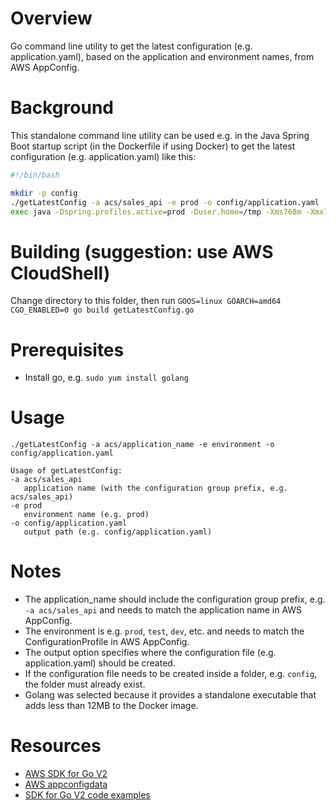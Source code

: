 # Overview
Go command line utility to get the latest configuration (e.g. application.yaml), based on the application and environment names, from AWS AppConfig.

# Background
This standalone command line utility can be used e.g. in the Java Spring Boot startup script (in the Dockerfile if using Docker) to get the latest configuration 
(e.g. application.yaml) like this:
```bash
#!/bin/bash

mkdir -p config
./getLatestConfig -a acs/sales_api -e prod -o config/application.yaml
exec java -Dspring.profiles.active=prod -Duser.home=/tmp -Xms768m -Xmx768m -cp app/BOOT-INF/classes:app/BOOT-INF/lib/* org.example.MyApplication
```

# Building (suggestion: use AWS CloudShell)
Change directory to this folder, then run `GOOS=linux GOARCH=amd64 CGO_ENABLED=0 go build getLatestConfig.go`

# Prerequisites
- Install go, e.g. `sudo yum install golang`

# Usage
`./getLatestConfig -a acs/application_name -e environment -o config/application.yaml`

```text
Usage of getLatestConfig:
-a acs/sales_api
   application name (with the configuration group prefix, e.g. acs/sales_api)
-e prod
   environment name (e.g. prod)
-o config/application.yaml
   output path (e.g. config/application.yaml)
```

# Notes
- The application_name should include the configuration group prefix, e.g. `-a acs/sales_api` and needs to match the application name in AWS AppConfig.
- The environment is e.g. `prod`, `test`, `dev`, etc. and needs to match the ConfigurationProfile in AWS AppConfig.
- The output option specifies where the configuration file (e.g. application.yaml) should be created.
- If the configuration file needs to be created inside a folder, e.g. `config`, the folder must already exist.
- Golang was selected because it provides a standalone executable that adds less than 12MB to the Docker image.

# Resources
- [AWS SDK for Go V2](<https://aws.github.io/aws-sdk-go-v2/docs/getting-started/>)
- [AWS appconfigdata](<https://pkg.go.dev/github.com/aws/aws-sdk-go-v2/service/appconfigdata@v1.16.1>)
- [SDK for Go V2 code examples](<https://github.com/awsdocs/aws-doc-sdk-examples/tree/main/gov2>)
